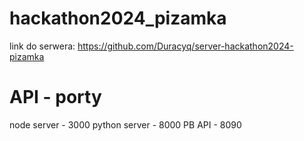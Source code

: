 # hackathon2024_pizamka

link do serwera: https://github.com/Duracyq/server-hackathon2024-pizamka

# API - porty
node server - 3000
python server - 8000
PB API - 8090